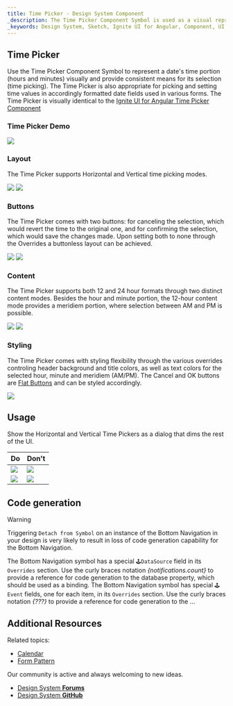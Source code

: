```yaml
---
title: Time Picker - Design System Component
_description: The Time Picker Component Symbol is used as a visual representation of time providing the necessary mechanisms for time picking. 
_keywords: Design System, Sketch, Ignite UI for Angular, Component, UI Library, Widgets
---
```


## Time Picker

Use the Time Picker Component Symbol to represent a date's time portion (hours and minutes) visually and provide consistent means for its selection (time picking). The Time Picker is also appropriate for picking and setting time values in accordingly formatted date fields used in various forms.
The Time Picker is visually identical to the [Ignite UI for Angular Time Picker Component](https://www.infragistics.com/products/ignite-ui-angular/angular/components/time_picker.html)

### Time Picker Demo

![](../images/timepicker_demo.png)

### Layout

The Time Picker supports Horizontal and Vertical time picking modes.

![](../images/timepicker_horizontal.png)
![](../images/timepicker_vertical.png)

### Buttons

The Time Picker comes with two buttons: for canceling the selection, which would revert the time to the original one, and for confirming the selection, which would save the changes made. Upon setting both to none through the Overrides a buttonless layout can be achieved.

![](../images/timepicker_buttons.png)
![](../images/timepicker_nobuttons.png)

### Content

The Time Picker supports both 12 and 24 hour formats through two distinct content modes. Besides the hour and minute portion, the 12-hour content mode provides a meridiem portion, where selection between AM and PM is possible.

![](../images/timepicker_12.png)
![](../images/timepicker_24.png)

### Styling

The Time Picker comes with styling flexibility through the various overrides controling header background and title colors, as well as text colors for the selected hour, minute and meridiem (AM/PM).
The Cancel and OK buttons are [Flat Buttons](button.md) and can be styled accordingly.

![](../images/timepicker_styling.png)

## Usage

Show the Horizontal and Vertical Time Pickers as a dialog that dims the rest of the UI.

| Do                                | Don't                               |
| --------------------------------- | ----------------------------------- |
| ![](../images/timepicker_do1.png) | ![](../images/timepicker_dont1.png) |
| ![](../images/timepicker_do2.png) | ![](../images/timepicker_dont2.png) |

## Code generation

> [!WARNING]
> Triggering `Detach from Symbol` on an instance of the Bottom Navigation in your design is very likely to result in loss of code generation capability for the Bottom Navigation.

The Bottom Navigation symbol has a special `🕹️DataSource` field in its `Overrides` section. Use the curly braces notation _{notifications.count}_ to provide a reference for code generation to the database property, which should be used as a binding.
The Bottom Navigation symbol has special `🕹️Event` fields, one for each item, in its `Overrides` section. Use the curly braces notation _{???}_ to provide a reference for code generation to the ...

## Additional Resources

Related topics:

* [Calendar](calendar.md)
* [Form Pattern](forms.md)
  <div class="divider--half"></div>

Our community is active and always welcoming to new ideas.

* [Design System **Forums**](https://www.infragistics.com/community/forums/f/ignite-ui-for-angular)
* [Design System **GitHub**](https://github.com/IgniteUI/igniteui-angular)

